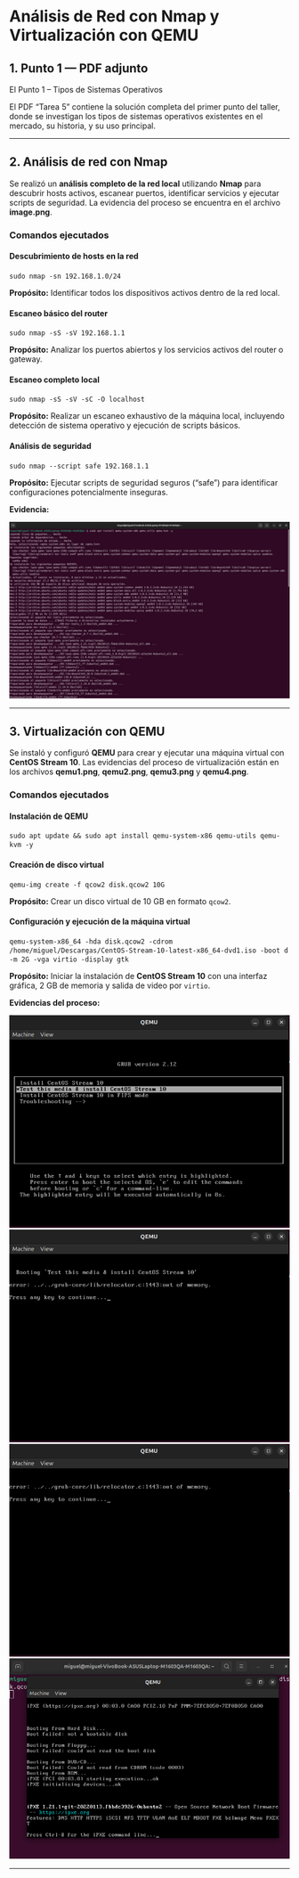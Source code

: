 <!DOCTYPE html>
<html lang="es">
<head>
  <meta charset="UTF-8">
  <meta name="viewport" content="width=device-width, initial-scale=1.0">

  
  
</head>
<body>

  <h1>Análisis de Red con Nmap y Virtualización con QEMU</h1>

  <h2>1. Punto 1 — PDF adjunto</h2>
  <p>
    El Punto 1 – Tipos de Sistemas Operativos

El PDF “Tarea 5” contiene la solución completa del primer punto del taller, donde se investigan los tipos de sistemas operativos existentes en el mercado, su historia, y su uso principal.
  </p>

  <hr>

  <h2>2. Análisis de red con Nmap</h2>
  <p>
    Se realizó un <strong>análisis completo de la red local</strong> utilizando <strong>Nmap</strong> para descubrir hosts activos,
    escanear puertos, identificar servicios y ejecutar scripts de seguridad.
    La evidencia del proceso se encuentra en el archivo <strong>image.png</strong>.
  </p>

  <h3>Comandos ejecutados</h3>

  <h4>Descubrimiento de hosts en la red</h4>
  <pre><code>sudo nmap -sn 192.168.1.0/24</code></pre>
  <p><strong>Propósito:</strong> Identificar todos los dispositivos activos dentro de la red local.</p>

  <h4>Escaneo básico del router</h4>
  <pre><code>sudo nmap -sS -sV 192.168.1.1</code></pre>
  <p><strong>Propósito:</strong> Analizar los puertos abiertos y los servicios activos del router o gateway.</p>

  <h4>Escaneo completo local</h4>
  <pre><code>sudo nmap -sS -sV -sC -O localhost</code></pre>
  <p><strong>Propósito:</strong> Realizar un escaneo exhaustivo de la máquina local, incluyendo detección de sistema operativo y ejecución de scripts básicos.</p>

  <h4>Análisis de seguridad</h4>
  <pre><code>sudo nmap --script safe 192.168.1.1</code></pre>
  <p><strong>Propósito:</strong> Ejecutar scripts de seguridad seguros (“safe”) para identificar configuraciones potencialmente inseguras.</p>

  <div class="images">
    <p><strong>Evidencia:</strong></p>
    <img src="image.png" alt="Evidencia Nmap">
  </div>

  <hr>

  <h2>3. Virtualización con QEMU</h2>
  <p>
    Se instaló y configuró <strong>QEMU</strong> para crear y ejecutar una máquina virtual con <strong>CentOS Stream 10</strong>.
    Las evidencias del proceso de virtualización están en los archivos
    <strong>qemu1.png</strong>, <strong>qemu2.png</strong>, <strong>qemu3.png</strong> y <strong>qemu4.png</strong>.
  </p>

  <h3>Comandos ejecutados</h3>

  <h4>Instalación de QEMU</h4>
  <pre><code>sudo apt update && sudo apt install qemu-system-x86 qemu-utils qemu-kvm -y</code></pre>

  <h4>Creación de disco virtual</h4>
  <pre><code>qemu-img create -f qcow2 disk.qcow2 10G</code></pre>
  <p><strong>Propósito:</strong> Crear un disco virtual de 10 GB en formato <code>qcow2</code>.</p>

  <h4>Configuración y ejecución de la máquina virtual</h4>
  <pre><code>qemu-system-x86_64 -hda disk.qcow2 -cdrom /home/miguel/Descargas/CentOS-Stream-10-latest-x86_64-dvd1.iso -boot d -m 2G -vga virtio -display gtk</code></pre>
  <p><strong>Propósito:</strong> Iniciar la instalación de <strong>CentOS Stream 10</strong> con una interfaz gráfica, 2 GB de memoria y salida de video por <code>virtio</code>.</p>

  <div class="images">
    <p><strong>Evidencias del proceso:</strong></p>
    <img src="qemu1.png" alt="Evidencia QEMU 1">
    <img src="qemu2.png" alt="Evidencia QEMU 2">
    <img src="qemu3.png" alt="Evidencia QEMU 3">
    <img src="qemu4.png" alt="Evidencia QEMU 4">
  </div>

  <hr>


</body>
</html>

